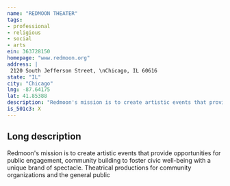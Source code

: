 ```yaml
---
name: "REDMOON THEATER"
tags:
- professional
- religious
- social
- arts
ein: 363728150
homepage: "www.redmoon.org"
address: |
 2120 South Jefferson Street, \nChicago, IL 60616
state: "IL"
city: "Chicago"
lng: -87.64175
lat: 41.85388
description: "Redmoon's mission is to create artistic events that provide opportunities for public engagement, community building to foster civic well-being with a unique brand of spectacle. "
is_501c3: X
---
```


## Long description

Redmoon's mission is to create artistic events that provide opportunities for public engagement, community building to foster civic well-being with a unique brand of spectacle. Theatrical productions for community organizations and the general public
